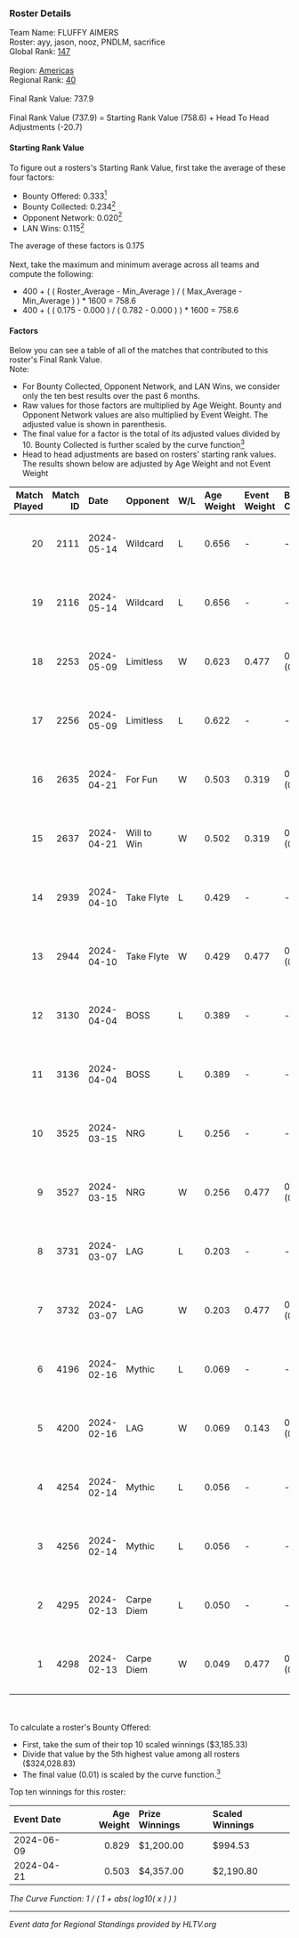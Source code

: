 ### Roster Details<br />
Team Name: FLUFFY AIMERS<br />
Roster: ayy, jason, nooz, PNDLM, sacrifice<br />
Global Rank: [147](../standings_global.md)<br />
<br />
Region: [Americas]( ../standings_americas.md)<br />
Regional Rank: [40]( ../standings_americas.md)<br />
<br />
Final Rank Value:  737.9<br />
<br />
Final Rank Value (737.9) = Starting Rank Value (758.6) + Head To Head Adjustments (-20.7)<br />

#### Starting Rank Value<br />
To figure out a rosters's Starting Rank Value, first take the average of these four factors:<br />
- Bounty Offered: 0.333[<sup>1</sup>](#table2)
- Bounty Collected: 0.234[<sup>2</sup>](#table1)
- Opponent Network: 0.020[<sup>2</sup>](#table1)
- LAN Wins: 0.115[<sup>2</sup>](#table1)

The average of these factors is 0.175<br />
<br />
Next, take the maximum and minimum average across all teams and compute the following:<br />
- 400 + ( ( Roster_Average - Min_Average ) / ( Max_Average - Min_Average ) ) * 1600 = 758.6
- 400 + ( ( 0.175 - 0.000 ) / ( 0.782 - 0.000 ) ) * 1600 = 758.6


#### Factors<br />
Below you can see a table of all of the matches that contributed to this roster's Final Rank Value.<br />
Note:<br />

- For Bounty Collected, Opponent Network, and LAN Wins, we consider only the ten best results over the past 6 months.
- Raw values for those factors are multiplied by Age Weight. Bounty and Opponent Network values are also multiplied by Event Weight. The adjusted value is shown in parenthesis.
- The final value for a factor is the total of its adjusted values divided by 10. Bounty Collected is further scaled by the curve function[<sup>3</sup>](#curveFunction)
- Head to head adjustments are based on rosters' starting rank values. The results shown below are adjusted by Age Weight and not Event Weight
<span id="table1"></span><br />


| Match Played | Match ID | Date       | Opponent    | W/L | Age Weight | Event Weight | Bounty Collected | Opponent Network | LAN Wins  | H2H Adj. | Roster                                 |
| -: | -: | :- | :- | :- | :- | :- | :- | :- | :- | -: | :- |
|           20 |     2111 | 2024-05-14 | Wildcard    | L   | 0.656      | -            | -                | -                | -         |    -6.22 | ayy, jason, nooz, PNDLM, sacrifice     |
|           19 |     2116 | 2024-05-14 | Wildcard    | L   | 0.656      | -            | -                | -                | -         |    -6.54 | ayy, jason, nooz, PNDLM, sacrifice     |
|           18 |     2253 | 2024-05-09 | Limitless   | W   | 0.623      | 0.477        | 0.001 (0.000)    | 0.167 (0.050)    | 0 (0.000) |     7.03 | ayy, jason, nooz, PNDLM, sacrifice     |
|           17 |     2256 | 2024-05-09 | Limitless   | L   | 0.622      | -            | -                | -                | -         |   -12.91 | ayy, jason, nooz, PNDLM, sacrifice     |
|           16 |     2635 | 2024-04-21 | For Fun     | W   | 0.503      | 0.319        | 0.003 (0.001)    | 0.020 (0.003)    | 1 (0.503) |     6.02 | ayy, brett, Fr3nk1e, jason, PNDLM      |
|           15 |     2637 | 2024-04-21 | Will to Win | W   | 0.502      | 0.319        | 0.001 (0.000)    | 0.000 (0.000)    | 1 (0.502) |     3.44 | ayy, brett, Fr3nk1e, jason, PNDLM      |
|           14 |     2939 | 2024-04-10 | Take Flyte  | L   | 0.429      | -            | -                | -                | -         |    -7.89 | ayy, intra, jason, PNDLM, sacrifice    |
|           13 |     2944 | 2024-04-10 | Take Flyte  | W   | 0.429      | 0.477        | 0.002 (0.000)    | 0.240 (0.049)    | 0 (0.000) |     5.74 | ayy, jason, nooz, PNDLM, sacrifice     |
|           12 |     3130 | 2024-04-04 | BOSS        | L   | 0.389      | -            | -                | -                | -         |    -5.39 | ayy, intra, jason, nooz, sacrifice     |
|           11 |     3136 | 2024-04-04 | BOSS        | L   | 0.389      | -            | -                | -                | -         |    -5.57 | ayy, intra, jason, PNDLM, sacrifice    |
|           10 |     3525 | 2024-03-15 | NRG         | L   | 0.256      | -            | -                | -                | -         |    -3.12 | ayy, intra, jason, PNDLM, sacrifice    |
|            9 |     3527 | 2024-03-15 | NRG         | W   | 0.256      | 0.477        | 0.020 (0.002)    | 0.521 (0.064)    | 0 (0.000) |     5.03 | ayy, intra, jason, PNDLM, sacrifice    |
|            8 |     3731 | 2024-03-07 | LAG         | L   | 0.203      | -            | -                | -                | -         |    -2.57 | ayy, jason, LEARSI, PNDLM, sacrifice   |
|            7 |     3732 | 2024-03-07 | LAG         | W   | 0.203      | 0.477        | 0.012 (0.001)    | 0.353 (0.034)    | 0 (0.000) |     3.88 | ayy, jason, LEARSI, PNDLM, sacrifice   |
|            6 |     4196 | 2024-02-16 | Mythic      | L   | 0.069      | -            | -                | -                | -         |    -0.98 | intra, jason, LEARSI, PNDLM, sacrifice |
|            5 |     4200 | 2024-02-16 | LAG         | W   | 0.069      | 0.143        | 0.012 (0.000)    | 0.353 (0.003)    | 0 (0.000) |     1.33 | intra, jason, LEARSI, PNDLM, sacrifice |
|            4 |     4254 | 2024-02-14 | Mythic      | L   | 0.056      | -            | -                | -                | -         |    -0.80 | intra, jason, LEARSI, PNDLM, sacrifice |
|            3 |     4256 | 2024-02-14 | Mythic      | L   | 0.056      | -            | -                | -                | -         |    -0.80 | intra, jason, LEARSI, PNDLM, sacrifice |
|            2 |     4295 | 2024-02-13 | Carpe Diem  | L   | 0.050      | -            | -                | -                | -         |    -0.96 | intra, jason, LEARSI, PNDLM, sacrifice |
|            1 |     4298 | 2024-02-13 | Carpe Diem  | W   | 0.049      | 0.477        | 0.005 (0.000)    | 0.038 (0.001)    | 0 (0.000) |     0.60 | intra, jason, LEARSI, PNDLM, sacrifice |

<br />
<span id="table2"></span><br />
To calculate a roster's Bounty Offered:<br />

- First, take the sum of their top 10 scaled winnings ($3,185.33)
- Divide that value by the 5th highest value among all rosters ($324,028.83)
- The final value (0.01) is scaled by the curve function.[<sup>3</sup>](#curveFunction)

Top ten winnings for this roster:<br />

| Event Date | Age Weight | Prize Winnings | Scaled Winnings |
| :- | -: | :- | :- |
| 2024-06-09 |      0.829 | $1,200.00      | $994.53         |
| 2024-04-21 |      0.503 | $4,357.00      | $2,190.80       |


<span id="curveFunction"></span>_The Curve Function: 1 / ( 1 + abs( log10( x ) ) )_<br />

---
_Event data for Regional Standings provided by HLTV.org_<br />

